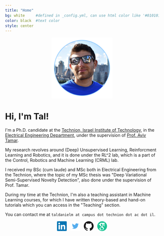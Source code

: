 ```yaml
---
title: "Home"
bg: white     #defined in _config.yml, can use html color like '#010101'
color: black  #text color
style: center
---
```


<p align="center">
  <img src="https://github.com/taldatech/taldatech.github.io/raw/main/img/taldaniel_cropped.png" style="height:200px">
</p>

# Hi, I'm Tal!
I'm a Ph.D. candidate at the <a href="https://www.technion.ac.il/en/home-2/">Technion, Israel Institute of Technology</a>, in the <a href="https://vee.technion.ac.il/">Electrical Engineering Department</a>, under the supervision of <a href="https://avivt.github.io/avivt/">Prof. Aviv Tamar</a>.

My research revolves around (Deep) Unsupervised Learning, Reinforcment Learning and Robotics, and it is done under the RL^2 lab, which is a part of the Control, Robotics and Machine Learning (CRML) lab.

I received my BSc (cum laude) and MSc both in Electrical Engineering from the Technion, where the topic of my MSc thesis was "Deep Variational Semi-Supervised Novelty Detection", also done under the supervision of Prof. Tamar.

During my time at the Technion, I'm also a teaching assistant in Machine Learning courses, for which I have written theory-based and hand-on tutorials which you can access in the "Teaching" section.

You can contact me at `taldanielm at campus dot technion dot ac dot il`.

<p align="center">
  <a href="https://www.linkedin.com/in/tal-daniel-2b919513b/"><img src="https://github.com/taldatech/taldatech.github.io/raw/main/img/linkedin.png" style="height:32px"></a>&nbsp;&nbsp;
  <a href="https://twitter.com/TalDaniel8"><img src="https://github.com/taldatech/taldatech.github.io/raw/main/img/twitter.png" style="height:32px"></a>&nbsp;&nbsp;
  <a href="https://github.com/taldatech"><img src="https://github.com/taldatech/taldatech.github.io/raw/main/img/github.png" style="height:32px"></a>&nbsp;&nbsp;
  <a href="https://scholar.google.com/citations?hl=en&authuser=1&user=WqOoA3IAAAAJ"><img src="https://github.com/taldatech/taldatech.github.io/raw/main/img/gscholar.png" style="height:32px"></a>
</p>